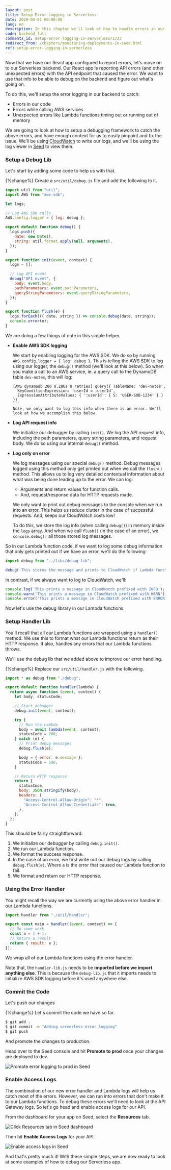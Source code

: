 ```yaml
---
layout: post
title: Setup Error Logging in Serverless
date: 2020-04-01 00:00:00
lang: en
description: In this chapter we'll look at how to handle errors in our Lambda functions. We'll also handle Lambda timeouts and enable logging for the AWS SDK.
code: backend_full
comments_id: setup-error-logging-in-serverless/1733
redirect_from: /chapters/monitoring-deployments-in-seed.html
ref: setup-error-logging-in-serverless
---
```


Now that we have our React app configured to report errors, let's move on to our Serverless backend. Our React app is reporting API errors (and other unexpected errors) with the API endpoint that caused the error. We want to use that info to be able to debug on the backend and figure out what's going on.

To do this, we'll setup the error logging in our backend to catch:

- Errors in our code
- Errors while calling AWS services
- Unexpected errors like Lambda functions timing out or running out of memory

We are going to look at how to setup a debugging framework to catch the above errors, and have enough context for us to easily pinpoint and fix the issue. We'll be using [CloudWatch](https://aws.amazon.com/cloudwatch/) to write our logs, and we'll be using the log viewer in [Seed](https://seed.run) to view them.

### Setup a Debug Lib

Let's start by adding some code to help us with that.

{%change%} Create a `src/util/debug.js` file and add the following to it.

``` javascript
import util from "util";
import AWS from "aws-sdk";

let logs;

// Log AWS SDK calls
AWS.config.logger = { log: debug };

export default function debug() {
  logs.push({
    date: new Date(),
    string: util.format.apply(null, arguments),
  });
}

export function init(event, context) {
  logs = [];

  // Log API event
  debug("API event", {
    body: event.body,
    pathParameters: event.pathParameters,
    queryStringParameters: event.queryStringParameters,
  });
}

export function flush(e) {
  logs.forEach(({ date, string }) => console.debug(date, string));
  console.error(e);
}
```

We are doing a few things of note in this simple helper.

- **Enable AWS SDK logging**
  
  We start by enabling logging for the AWS SDK. We do so by running `AWS.config.logger = { log: debug }`. This is telling the AWS SDK to log using our logger, the `debug()` method (we'll look at this below).  So when you make a call to an AWS service, ie. a query call to the DynamoDB table `dev-notes`, this will log:

  ````
  [AWS dynamodb 200 0.296s 0 retries] query({ TableName: 'dev-notes',
    KeyConditionExpression: 'userId = :userId',
    ExpressionAttributeValues: { ':userId': { S: 'USER-SUB-1234' } } })
  ```
  Note, we only want to log this info when there is an error. We'll look at how we accomplish this below.

- **Log API request info**

  We initialize our debugger by calling `init()`. We log the API request info, including the path parameters, query string parameters, and request body. We do so using our internal `debug()` method.

- **Log only on error**

  We log messages using our special `debug()` method. Debug messages logged using this method only get printed out when we call the `flush()` method. This allows us to log very detailed contextual information about what was being done leading up to the error. We can log:
  - Arguments and return values for function calls.
  - And, request/response data for HTTP requests made.
  
  We only want to print out debug messages to the console when we run into an error. This helps us reduce clutter in the case of successful requests. And, keeps our CloudWatch costs low!

  To do this, we store the log info (when calling `debug()`) in memory inside the `logs` array. And when we call `flush()` (in the case of an error), we `console.debug()` all those stored log messages.


So in our Lambda function code, if we want to log some debug information that only gets printed out if we have an error, we'll do the following:

``` javascript
import debug from "../libs/debug-lib";

debug('This stores the message and prints to CloudWatch if Lambda function later throws an exception');
```

In contrast, if we always want to log to CloudWatch, we'll:

``` javascript
console.log('This prints a message in CloudWatch prefixed with INFO');
console.warn('This prints a message in CloudWatch prefixed with WARN');
console.error('This prints a message in CloudWatch prefixed with ERROR');
```

Now let's use the debug library in our Lambda functions.

### Setup Handler Lib

You'll recall that all our Lambda functions are wrapped using a `handler()` method. We use this to format what our Lambda functions return as their HTTP response. It also, handles any errors that our Lambda functions throws.

We'll use the debug lib that we added above to improve our error handling. 

{%change%} Replace our `src/util/handler.js` with the following.

``` javascript
import * as debug from "./debug";

export default function handler(lambda) {
  return async function (event, context) {
    let body, statusCode;

    // Start debugger
    debug.init(event, context);

    try {
      // Run the Lambda
      body = await lambda(event, context);
      statusCode = 200;
    } catch (e) {
      // Print debug messages
      debug.flush(e);

      body = { error: e.message };
      statusCode = 500;
    }

    // Return HTTP response
    return {
      statusCode,
      body: JSON.stringify(body),
      headers: {
        "Access-Control-Allow-Origin": "*",
        "Access-Control-Allow-Credentials": true,
      },
    };
  };
}
```

This should be fairly straightforward:

1. We initialize our debugger by calling `debug.init()`.
2. We run our Lambda function.
3. We format the success response.
4. In the case of an error, we first write out our debug logs by calling `debug.flush(e)`. Where `e` is the error that caused our Lambda function to fail.
5. We format and return our HTTP response.

### Using the Error Handler

You might recall the way we are currently using the above error handler in our Lambda functions.

``` javascript
import handler from "./util/handler";

export const main = handler((event, context) => {
  // Do some work
  const a = 1 + 1;
  // Return a result
  return { result: a };
});
```

We wrap all of our Lambda functions using the error handler.

Note that, the `handler-lib.js` needs to be **imported before we import anything else**. This is because the `debug-lib.js` that it imports needs to initialize AWS SDK logging before it's used anywhere else.

### Commit the Code

Let's push our changes  

{%change%} Let's commit the code we have so far.

``` bash
$ git add .
$ git commit -m "Adding serverless error logging"
$ git push
```

And promote the changes to production.

Head over to the Seed console and hit **Promote to prod** once your changes are deployed to dev.

![Promote error logging to prod in Seed](/assets/monitor-debug-errors/promote-error-logging-to-prod-in-seed.png)

### Enable Access Logs

The combination of our new error handler and Lambda logs will help us catch most of the errors. However, we can run into errors that don't make it to our Lambda functions. To debug these errors we'll need to look at the API Gateway logs. So let's go head and enable access logs for our API.

From the dashboard for your app on Seed, select the **Resources** tab.

![Click Resources tab in Seed dashboard](/assets/monitor-debug-errors/click-resources-tab-in-seed-dashboard.png)

Then hit **Enable Access Logs** for your API.

![Enable access logs in Seed](/assets/monitor-debug-errors/enable-access-logs-in-seed.png)

And that's pretty much it! With these simple steps, we are now ready to look at some examples of how to debug our Serverless app.
